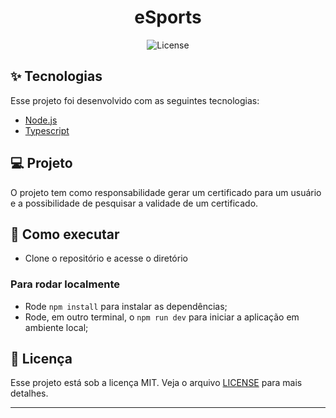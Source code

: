<h1 align="center">eSports</h1>

<p align="center">
  <img alt="License" src="https://img.shields.io/static/v1?label=license&message=MIT&color=8257E5&labelColor=000000">
</p>

## ✨ Tecnologias

Esse projeto foi desenvolvido com as seguintes tecnologias:

- [Node.js](https://nodejs.org/en/)
- [Typescript](https://www.typescriptlang.org/)

## 💻 Projeto

O projeto tem como responsabilidade gerar um certificado para um usuário e a possibilidade de pesquisar a validade de um certificado.

## 🚀 Como executar

- Clone o repositório e acesse o diretório

### Para rodar localmente

- Rode `npm install` para instalar as dependências;
- Rode, em outro terminal, o `npm run dev` para iniciar a aplicação em ambiente local;

## 📄 Licença

Esse projeto está sob a licença MIT. Veja o arquivo [LICENSE](LICENSE.md) para mais detalhes.

---
